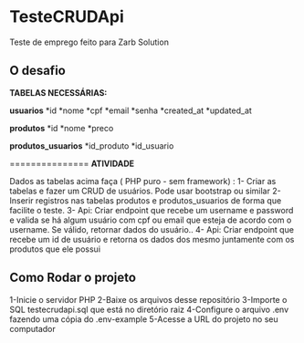 # TesteCRUDApi
Teste de emprego feito para Zarb Solution

## O desafio

**TABELAS NECESSÁRIAS:**

**usuarios**
*id
*nome
*cpf
*email
*senha
*created_at
*updated_at

**produtos**
*id
*nome
*preco

**produtos_usuarios**
*id_produto
*id_usuario

===============
**ATIVIDADE**

Dados as tabelas acima faça ( PHP puro  - sem framework) :
1- Criar as tabelas e fazer um CRUD de usuários. Pode usar bootstrap ou similar
2- Inserir registros nas tabelas produtos e produtos_usuarios de forma que facilite o teste.
3- Api: Criar endpoint que recebe um username e password e valida se há algum usuário com cpf ou email que esteja de acordo com o username. Se válido, retornar dados do usuário..
4- Api: Criar endpoint que recebe um id de usuário e retorna os dados dos mesmo juntamente com os produtos que ele possui


## Como Rodar o projeto
1-Inicie o servidor PHP
2-Baixe os arquivos desse repositório
3-Importe o SQL testecrudapi.sql que está no diretório raiz
4-Configure o arquivo .env fazendo uma cópia do .env-example
5-Acesse a URL do projeto no seu computador
